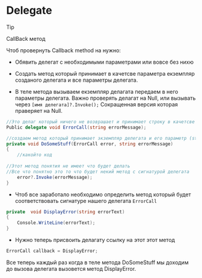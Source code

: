 # Delegate
> [!TIP]
> CallBack метод

Чтоб провернуть Callback method на нужно:
 
 - Обявить делегат с необходимыми параметрами или вовсе без нихю

 - Создать метод который принимает в качетсве параметра екземпляр созданого делегата и все параметры делегата.

 - В теле метода вызываем екземпляр делагата передаем в него параметры делегата. Важно проверять делагат на Null, или вызывать через `[имя делегата]?.Invoke();`
 Сокращенная версия которая праверяет на Null.

```csharp
//Это делаг который ничего не возврашает и принимает строку в качетсве параметра
Public delegate void ErrorCall(string errorMessage);

//создаем метод который принимает экземпляр делегата и его параметр (string errorMessage)
private void DoSomeStuff(ErrorCall error, string errorMessage)
{
    //какойто код
    
//Этот метод понятия не имеет что будет делать
//Все что понятно это то что будет некий метод c сигнатурой делегата
    error?.Invoke(errorMessage);
}
```

- Чтоб все заработало необходимо определить метод который будет соответствовать сигнатуре нашего делегата `ErrorCall`

```csharp
private  void DisplayError(string errorText)
{
    Console.WriteLine(errorText);
}
```
- Нужно теперь присвоить делагату ссылку на этот этот метод

```csharp
ErrorCall callback = DisplayError;
```
Все теперь каждый раз когда в теле метода DoSomeStuff мы доходим до вызова делегата вызовется метод DisplayError.
